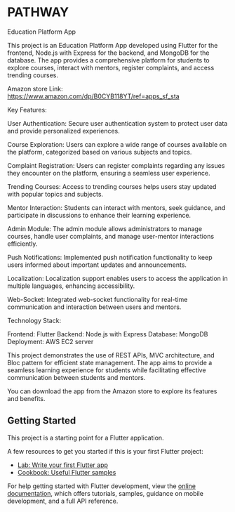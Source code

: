 # PATHWAY


Education Platform App

This project is an Education Platform App developed using Flutter for the frontend, Node.js with Express for the backend, and MongoDB for the database. The app provides a comprehensive platform for students to explore courses, interact with mentors, register complaints, and access trending courses.

Amazon store Link: https://www.amazon.com/dp/B0CYB118YT/ref=apps_sf_sta

Key Features:

User Authentication: Secure user authentication system to protect user data and provide personalized experiences.

Course Exploration: Users can explore a wide range of courses available on the platform, categorized based on various subjects and topics.

Complaint Registration: Users can register complaints regarding any issues they encounter on the platform, ensuring a seamless user experience.

Trending Courses: Access to trending courses helps users stay updated with popular topics and subjects.

Mentor Interaction: Students can interact with mentors, seek guidance, and participate in discussions to enhance their learning experience.

Admin Module: The admin module allows administrators to manage courses, handle user complaints, and manage user-mentor interactions efficiently.

Push Notifications: Implemented push notification functionality to keep users informed about important updates and announcements.

Localization: Localization support enables users to access the application in multiple languages, enhancing accessibility.

Web-Socket: Integrated web-socket functionality for real-time communication and interaction between users and mentors.

Technology Stack:


Frontend: Flutter
Backend: Node.js with Express
Database: MongoDB
Deployment: AWS EC2 server

This project demonstrates the use of REST APIs, MVC architecture, and Bloc pattern for efficient state management. The app aims to provide a seamless learning experience for students while facilitating effective communication between students and mentors.

You can download the app from the Amazon store to explore its features and benefits.

## Getting Started

This project is a starting point for a Flutter application.

A few resources to get you started if this is your first Flutter project:

- [Lab: Write your first Flutter app](https://docs.flutter.dev/get-started/codelab)
- [Cookbook: Useful Flutter samples](https://docs.flutter.dev/cookbook)

For help getting started with Flutter development, view the
[online documentation](https://docs.flutter.dev/), which offers tutorials,
samples, guidance on mobile development, and a full API reference.
